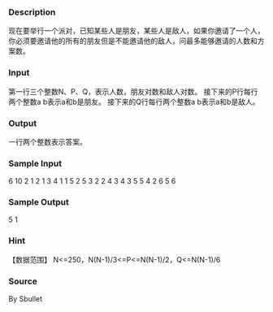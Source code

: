 
### Description
现在要举行一个派对，已知某些人是朋友，某些人是敌人，如果你邀请了一个人，你必须要邀请他的所有的朋友但是不能邀请他的敌人，问最多能够邀请的人数和方案数。

### Input
第一行三个整数N、P、Q，表示人数，朋友对数和敌人对数。
接下来的P行每行两个整数a b表示a和b是朋友。
接下来的Q行每行两个整数a b表示a和b是敌人。

### Output

一行两个整数表示答案。

### Sample Input
6 10 2
1 2
1 3
4 1
1 5
2 5
3 2
2 4
3 4
3 5
5 4
2 6
5 6


### Sample Output
5 1


### Hint
【数据范围】
N<=250，N(N-1)/3<=P<=N(N-1)/2，Q<=N(N-1)/6

### Source
By Sbullet